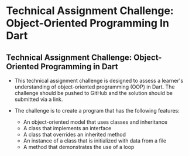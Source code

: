 # Technical Assignment Challenge: Object-Oriented Programming In Dart

## Technical Assignment Challenge: Object-Oriented Programming in Dart

- This technical assignment challenge is designed to assess a learner's understanding of object-oriented programming (OOP) in Dart. The challenge should be pushed to GitHub and the solution should be submitted via a link.

- The challenge is to create a program that has the following features:

    - An object-oriented model that uses classes and inheritance
    - A class that implements an interface
    - A class that overrides an inherited method
    - An instance of a class that is initialized with data from a file
    - A method that demonstrates the use of a loop

